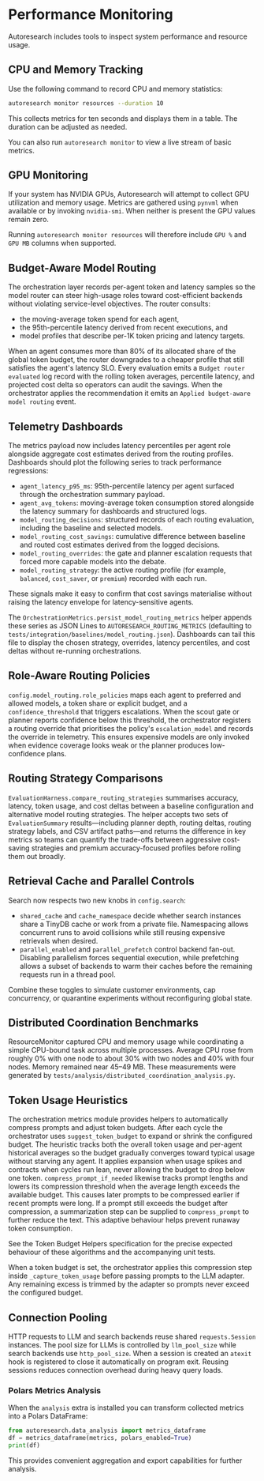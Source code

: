 # Performance Monitoring

Autoresearch includes tools to inspect system performance and resource usage.

## CPU and Memory Tracking

Use the following command to record CPU and memory statistics:

```bash
autoresearch monitor resources --duration 10
```

This collects metrics for ten seconds and displays them in a table. The
duration can be adjusted as needed.

You can also run `autoresearch monitor` to view a live stream of basic metrics.

## GPU Monitoring

If your system has NVIDIA GPUs, Autoresearch will attempt to collect GPU
utilization and memory usage. Metrics are gathered using `pynvml` when
available or by invoking `nvidia-smi`. When neither is present the GPU values
remain zero.

Running `autoresearch monitor resources` will therefore include ``GPU %`` and
``GPU MB`` columns when supported.

## Budget-Aware Model Routing

The orchestration layer records per-agent token and latency samples so the
model router can steer high-usage roles toward cost-efficient backends without
violating service-level objectives. The router consults:

- the moving-average token spend for each agent,
- the 95th-percentile latency derived from recent executions, and
- model profiles that describe per-1K token pricing and latency targets.

When an agent consumes more than 80% of its allocated share of the global token
budget, the router downgrades to a cheaper profile that still satisfies the
agent's latency SLO. Every evaluation emits a `Budget router evaluated` log
record with the rolling token averages, percentile latency, and projected cost
delta so operators can audit the savings. When the orchestrator applies the
recommendation it emits an `Applied budget-aware model routing` event.

## Telemetry Dashboards

The metrics payload now includes latency percentiles per agent role alongside
aggregate cost estimates derived from the routing profiles. Dashboards should
plot the following series to track performance regressions:

- `agent_latency_p95_ms`: 95th-percentile latency per agent surfaced through the
  orchestration summary payload.
- `agent_avg_tokens`: moving-average token consumption stored alongside the
  latency summary for dashboards and structured logs.
- `model_routing_decisions`: structured records of each routing evaluation,
  including the baseline and selected models.
- `model_routing_cost_savings`: cumulative difference between baseline and
  routed cost estimates derived from the logged decisions.
- `model_routing_overrides`: the gate and planner escalation requests that
  forced more capable models into the debate.
- `model_routing_strategy`: the active routing profile (for example,
  `balanced`, `cost_saver`, or `premium`) recorded with each run.

These signals make it easy to confirm that cost savings materialise without
raising the latency envelope for latency-sensitive agents.

The `OrchestrationMetrics.persist_model_routing_metrics` helper appends these
series as JSON Lines to ``AUTORESEARCH_ROUTING_METRICS`` (defaulting to
``tests/integration/baselines/model_routing.json``). Dashboards can tail this
file to display the chosen strategy, overrides, latency percentiles, and cost
deltas without re-running orchestrations.

## Role-Aware Routing Policies

`config.model_routing.role_policies` maps each agent to preferred and allowed
models, a token share or explicit budget, and a `confidence_threshold` that
triggers escalations. When the scout gate or planner reports confidence below
this threshold, the orchestrator registers a routing override that prioritises
the policy's `escalation_model` and records the override in telemetry. This
ensures expensive models are only invoked when evidence coverage looks weak or
the planner produces low-confidence plans.

## Routing Strategy Comparisons

`EvaluationHarness.compare_routing_strategies` summarises accuracy, latency,
token usage, and cost deltas between a baseline configuration and alternative
model routing strategies. The helper accepts two sets of
`EvaluationSummary` results—including planner depth, routing deltas, routing
strategy labels, and CSV artifact paths—and returns the difference in key
metrics so teams can quantify the trade-offs between aggressive cost-saving
strategies and premium accuracy-focused profiles before rolling them out
broadly.

## Retrieval Cache and Parallel Controls

Search now respects two new knobs in `config.search`:

- `shared_cache` and `cache_namespace` decide whether search instances share a
  TinyDB cache or work from a private file. Namespacing allows concurrent runs
  to avoid collisions while still reusing expensive retrievals when desired.
- `parallel_enabled` and `parallel_prefetch` control backend fan-out. Disabling
  parallelism forces sequential execution, while prefetching allows a subset of
  backends to warm their caches before the remaining requests run in a thread
  pool.

Combine these toggles to simulate customer environments, cap concurrency, or
quarantine experiments without reconfiguring global state.

## Distributed Coordination Benchmarks

ResourceMonitor captured CPU and memory usage while coordinating a simple
CPU-bound task across multiple processes. Average CPU rose from roughly 0%
with one node to about 30% with two nodes and 40% with four nodes. Memory
remained near 45–49 MB. These measurements were generated by
`tests/analysis/distributed_coordination_analysis.py`.

## Token Usage Heuristics

The orchestration metrics module provides helpers to automatically compress
prompts and adjust token budgets. After each cycle the orchestrator uses
`suggest_token_budget` to expand or shrink the configured budget. The heuristic
tracks both the overall token usage and per-agent historical averages so the
budget gradually converges toward typical usage without starving any agent. It
applies expansion when usage spikes and contracts when cycles run lean, never
allowing the budget to drop below one token. `compress_prompt_if_needed`
likewise tracks prompt lengths and lowers its compression threshold when the
average length exceeds the available budget. This causes later prompts to be
compressed earlier if recent prompts were long. If a prompt still exceeds the
budget after compression, a summarization step can be supplied to
``compress_prompt`` to further reduce the text. This adaptive behaviour helps
prevent runaway token consumption.

See the Token Budget Helpers specification for the precise expected
behaviour of these algorithms and the accompanying unit tests.

When a token budget is set, the orchestrator applies this compression step
inside ``_capture_token_usage`` before passing prompts to the LLM adapter.
Any remaining excess is trimmed by the adapter so prompts never exceed the
configured budget.

## Connection Pooling

HTTP requests to LLM and search backends reuse shared `requests.Session`
instances. The pool size for LLMs is controlled by `llm_pool_size` while search
backends use `http_pool_size`. When a session is created an `atexit` hook is
registered to close it automatically on program exit. Reusing sessions reduces
connection overhead during heavy query loads.

### Polars Metrics Analysis

When the `analysis` extra is installed you can transform collected metrics into
a Polars DataFrame:

```python
from autoresearch.data_analysis import metrics_dataframe
df = metrics_dataframe(metrics, polars_enabled=True)
print(df)
```

This provides convenient aggregation and export capabilities for further
analysis.

